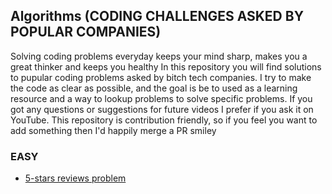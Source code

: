 ## Algorithms (CODING CHALLENGES ASKED BY POPULAR COMPANIES)

Solving coding problems everyday keeps your mind sharp, makes you a great thinker and keeps you healthy
In this repository you will find solutions to pupular coding problems asked by bitch tech companies. I try to make the code as clear as possible, and the goal is be to used as a learning resource and a way to lookup problems to solve specific problems. 
If you got any questions or suggestions for future videos I prefer if you ask it on YouTube. This repository is contribution friendly, so if you feel you want to add something then I'd happily merge a PR smiley



### EASY  
- [5-stars reviews problem](https://github.com/yonahgraphics/Data-Structures-and-Algorithms/blob/master/EASY/5-stars%20reviews%20problem.py)

